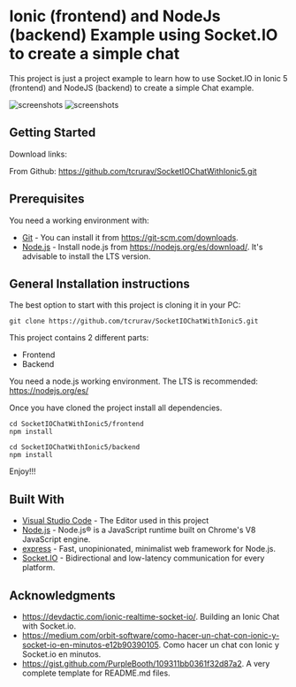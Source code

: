 # Ionic (frontend) and NodeJs (backend) Example using Socket.IO to create a simple chat

This project is just a project example to learn how to use Socket.IO in Ionic 5 (frontend) and NodeJS (backend) to create a simple Chat example.

![screenshots](https://github.com/tcrurav/Ionic5NodeAuthBasic/blob/master/screenshots/screenshot-1-left.png)
![screenshots](https://github.com/tcrurav/Ionic5NodeAuthBasic/blob/master/screenshots/screenshot-1-right.png)

## Getting Started

Download links:

From Github: https://github.com/tcrurav/SocketIOChatWithIonic5.git

## Prerequisites

You need a working environment with:
* [Git](https://git-scm.com) - You can install it from https://git-scm.com/downloads.
* [Node.js](https://nodejs.org) - Install node.js from https://nodejs.org/es/download/. It's advisable to install the LTS version.

## General Installation instructions

The best option to start with this project is cloning it in your PC:

```
git clone https://github.com/tcrurav/SocketIOChatWithIonic5.git
```

This project contains 2 different parts:
* Frontend
* Backend

You need a node.js working environment. The LTS is recommended: https://nodejs.org/es/

Once you have cloned the project install all dependencies.

```
cd SocketIOChatWithIonic5/frontend
npm install

cd SocketIOChatWithIonic5/backend
npm install
```

Enjoy!!!


## Built With

* [Visual Studio Code](https://code.visualstudio.com/) - The Editor used in this project
* [Node.js](https://nodejs.org/) - Node.js® is a JavaScript runtime built on Chrome's V8 JavaScript engine.
* [express](https://expressjs.com/) - Fast, unopinionated, minimalist web framework for Node.js.
* [Socket.IO](https://socket.io/) - Bidirectional and low-latency communication for every platform.

## Acknowledgments

* https://devdactic.com/ionic-realtime-socket-io/. Building an Ionic Chat with Socket.io.
* https://medium.com/orbit-software/como-hacer-un-chat-con-ionic-y-socket-io-en-minutos-e12b90390105. Como hacer un chat con Ionic y Socket.io en minutos.
* https://gist.github.com/PurpleBooth/109311bb0361f32d87a2. A very complete template for README.md files.